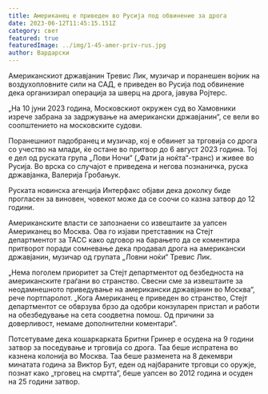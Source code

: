 ```yaml
---
title: Американец е приведен во Русија под обвинение за дрога
date: 2023-06-12T11:45:15.151Z
category: свет
featured: true
featuredImage: ../img/1-45-amer-priv-rus.jpg
author: Вардарски
---
```

Американскиот државјанин Тревис Лик, музичар и поранешен војник на воздухопловните сили на САД, е приведен во Русија под обвинение дека организирал операција за шверц на дрога, јавува Ројтерс.

„На 10 јуни 2023 година, Московскиот окружен суд во Хамовники изрече забрана за задржување на американски државјанин“, се вели во соопштението на московските судови.

Поранешниот падобранец и музичар, кој е обвинет за трговија со дрога со учество на млади, ќе остане во притвор до 6 август 2023 година. Тој е дел од руската група „Лови Ночи“ („Фати ја ноќта“-транс) и живее во Русија. Во врска со случајот е приведена и негова познаничка, руска државјанка, Валерија Гробањук.

Руската новинска агенција Интерфакс објави дека доколку биде прогласен за виновен, човекот може да се соочи со казна затвор до 12 години.

Американските власти се запознаени со извештаите за уапсен Американец во Москва. Ова го изјави претставник на Стејт департментот за ТАСС како одговор на барањето да се коментира притворот поради сомневање дека продавал дрога на американски државјанин, музичар од групата „Ловни ноќи“ Тревис Лик.

„Нема поголем приоритет за Стејт департментот од безбедноста на американските граѓани во странство. Свесни сме за извештаите за неодамнешното приведување на американски државјанин во Москва“, рече портпаролот. „Кога Американец е приведен во странство, Стејт департментот се обврзува брзо да одобри конзуларен пристап и работи на обезбедување на сета соодветна помош. Од причини за доверливост, немаме дополнителни коментари“.

Потсетуваме дека кошаркарката Бритни Гринер е осудена на 9 години затвор за поседување и трговија со дрога. Таа беше испратена во казнена колонија во Москва. Таа беше разменета на 8 декември минатата година за Виктор Бут, еден од најбараните трговци со оружје, познат како „трговец на смртта“, беше уапсен во 2012 година и осуден на 25 години затвор.